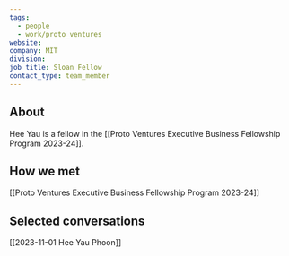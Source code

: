 ```yaml
---
tags:
  - people
  - work/proto_ventures
website: 
company: MIT
division: 
job title: Sloan Fellow
contact_type: team_member
---
```

## About
Hee Yau is a fellow in the [[Proto Ventures Executive Business Fellowship Program 2023-24]].

## How we met
[[Proto Ventures Executive Business Fellowship Program 2023-24]]

## Selected conversations
[[2023-11-01 Hee Yau Phoon]]